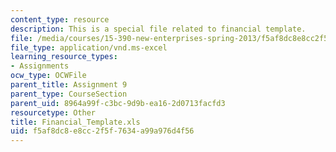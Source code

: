```yaml
---
content_type: resource
description: This is a special file related to financial template.
file: /media/courses/15-390-new-enterprises-spring-2013/f5af8dc8e8cc2f5f7634a99a976d4f56_Financial_Template.xls
file_type: application/vnd.ms-excel
learning_resource_types:
- Assignments
ocw_type: OCWFile
parent_title: Assignment 9
parent_type: CourseSection
parent_uid: 8964a99f-c3bc-9d9b-ea16-2d0713facfd3
resourcetype: Other
title: Financial_Template.xls
uid: f5af8dc8-e8cc-2f5f-7634-a99a976d4f56
---
```

